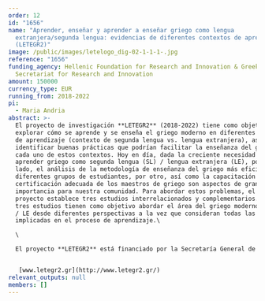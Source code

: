 ```yaml
---
order: 12
id: "1656"
name: "Aprender, enseñar y aprender a enseñar griego como lengua
  extranjera/segunda lengua: evidencias de diferentes contextos de aprendizaje
  (LETEGR2)"
image: /public/images/letelogo_dig-02-1-1-1-.jpg
reference: "1656"
funding_agency: Hellenic Foundation for Research and Innovation & Greek General
  Secretariat for Research and Innovation
amount: 150000
currency_type: EUR
running_from: 2018-2022
pi:
  - Maria Andria
abstract: >-
  El proyecto de investigación **LETEGR2** (2018-2022) tiene como objetivo
  explorar cómo se aprende y se enseña el griego moderno en diferentes contextos
  de aprendizaje (contexto de segunda lengua vs. lengua extranjera), así como
  identificar buenas prácticas que podrían facilitar la enseñanza del griego en
  cada uno de estos contextos. Hoy en día, dada la creciente necesidad de
  aprender griego como segunda lengua (SL) / lengua extranjera (LE), por un
  lado, el análisis de la metodología de enseñanza del griego más eficiente para
  diferentes grupos de estudiantes, por otro, así como la capacitación y
  certificación adecuada de los maestros de griego son aspectos de gran
  importancia para nuestra comunidad. Para abordar estos problemas, el presente
  proyecto establece tres estudios interrelacionados y complementarios. Estos
  tres estudios tienen como objetivo abordar el área del griego moderno como SL
  / LE desde diferentes perspectivas a la vez que consideran todas las partes
  implicadas en el proceso de aprendizaje.\

  \

  El proyecto **LETEGR2** está financiado por la Secretaría General de Investigación e Innovación (GSTI) y por la Fundación Helénica para Investigación e Innovación (HFRI). Las instituciones de acogida son la Universidad Nacional y Kapodistríaca de Atenas y la Escuela de Griego Moderno de la Universidad de Atenas (Didaskaleio Neas Ellinikis Glossas).


   [www.letegr2.gr](http://www.letegr2.gr/)
relevant_outputs: null
members: []
---
```

